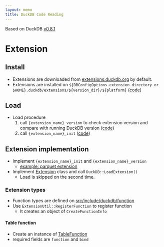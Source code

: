 ```yaml
---
layout: memo
title: DuckDB Code Reading
---
```


Based on DuckDB [v0.8.1](https://github.com/duckdb/duckdb/tree/v0.8.1)

# Extension

## Install
- Extensions are downloaded from [extensions.duckdb.org](https://github.com/duckdb/duckdb/blob/6536a772329002b05decbfc0a9d3f606e0ec7f55/src/main/extension/extension_install.cpp#L186C36-L186C58) by default.
- Extensions are installed on `${DBConfigOptions.extension_directory or $HOME}.duckdb/extensions/${version_dir}/${platform}` ([code](https://github.com/duckdb/duckdb/blob/6536a772329002b05decbfc0a9d3f606e0ec7f55/src/main/extension/extension_install.cpp#L38))

## Load
- Load procedure
  1. call `{extension_name}_version` to check extension version and compare with running DuckDB version ([code](https://github.com/duckdb/duckdb/blob/6536a772329002b05decbfc0a9d3f606e0ec7f55/src/main/extension/extension_load.cpp#L169-L194))
  2. call `{extension_name}_init` ([code](https://github.com/duckdb/duckdb/blob/6536a772329002b05decbfc0a9d3f606e0ec7f55/src/main/extension/extension_load.cpp#L246-L256))

## Extension implementation
- Implement `{extension_name}_init` and `{extension_name}_version`
  - [example: parquet extension](https://github.com/duckdb/duckdb/blob/6536a772329002b05decbfc0a9d3f606e0ec7f55/extension/parquet/parquet-extension.cpp#L809-L819)
- Implement [Extension](https://github.com/duckdb/duckdb/blob/6536a772329002b05decbfc0a9d3f606e0ec7f55/src/include/duckdb/main/extension.hpp#L18-L24) class and call `DuckDB::LoadExtension()`
  - Load is skipped on the second time.

### Extension types
- Function types are defined on [src/include/duckdb/function](https://github.com/duckdb/duckdb/tree/v0.8.1/src/include/duckdb/function)
- Use `ExtensionUtil::RegisterFunction` to register function
  - It creates an object of `CreateFunctionInfo`

#### Table function
- Create an instance of [TableFunction](https://github.com/duckdb/duckdb/blob/6536a772329002b05decbfc0a9d3f606e0ec7f55/src/include/duckdb/function/table_function.hpp#L210)
- required fields are `function` and `bind`

